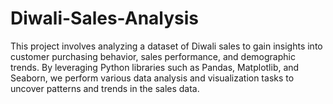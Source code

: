# Diwali-Sales-Analysis
This project involves analyzing a dataset of Diwali sales to gain insights into customer purchasing behavior, sales performance, and demographic trends. By leveraging Python libraries such as Pandas, Matplotlib, and Seaborn, we perform various data analysis and visualization tasks to uncover patterns and trends in the sales data.
